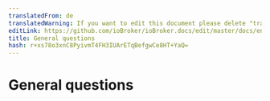 ```yaml
---
translatedFrom: de
translatedWarning: If you want to edit this document please delete "translatedFrom" field, elsewise this document will be translated automatically again
editLink: https://github.com/ioBroker/ioBroker.docs/edit/master/docs/en/faq/_020_usage/README.md
title: General questions
hash: r+xs78o3xnC8PyivmT4FH3IUArETqBefgwCe8HT+YaQ=
---
```

# General questions